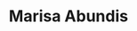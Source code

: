 ---
title: Marisa Abundis
position: Undergraduate Researcher
layout: default
contact:
publications: 
image: /images/user-icon.svg
group: undergrad
year-start: 2021
year-end:
present-position: PhD student, Pitt Computational Biology
---